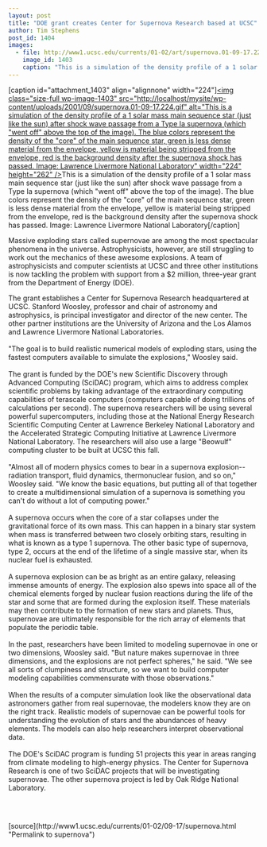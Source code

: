 ```yaml
---
layout: post
title: "DOE grant creates Center for Supernova Research based at UCSC"
author: Tim Stephens
post_id: 1404
images:
  - file: http://www1.ucsc.edu/currents/01-02/art/supernova.01-09-17.224.gif
    image_id: 1403
    caption: "This is a simulation of the density profile of a 1 solar mass main sequence star (just like the sun) after shock wave passage from a Type Ia supernova (which 'went off' above the top of the image). The blue colors represent the density of the 'core' of the main sequence star, green is less dense material from the envelope, yellow is material being stripped from the envelope, red is the background density after the supernova shock has passed. Image: Lawrence Livermore National Laboratory"
---
```


[caption id="attachment_1403" align="alignnone" width="224"]<a href="http://localhost/mysite/wp-content/uploads/2001/09/supernova.01-09-17.224.gif"><img class="size-full wp-image-1403" src="http://localhost/mysite/wp-content/uploads/2001/09/supernova.01-09-17.224.gif" alt="This is a simulation of the density profile of a 1 solar mass main sequence star (just like the sun) after shock wave passage from a Type Ia supernova (which "went off" above the top of the image). The blue colors represent the density of the "core" of the main sequence star, green is less dense material from the envelope, yellow is material being stripped from the envelope, red is the background density after the supernova shock has passed. Image: Lawrence Livermore National Laboratory" width="224" height="262" /></a>This is a simulation of the density profile of a 1 solar mass main sequence star (just like the sun) after shock wave passage from a Type Ia supernova (which "went off" above the top of the image). The blue colors represent the density of the "core" of the main sequence star, green is less dense material from the envelope, yellow is material being stripped from the envelope, red is the background density after the supernova shock has passed. Image: Lawrence Livermore National Laboratory[/caption]
<p>
  Massive exploding stars called supernovae are among the most spectacular phenomena in the universe. Astrophysicists, however, are still struggling to work out the mechanics of these awesome explosions. A team of astrophysicists and computer scientists at UCSC and three other institutions is now tackling the problem with support from a $2 million, three-year grant from the Department of Energy (DOE).
</p>The grant establishes a Center for Supernova Research headquartered at UCSC. Stanford Woosley, professor and chair of astronomy and astrophysics, is principal investigator and director of the new center. The other partner institutions are the University of Arizona and the Los Alamos and Lawrence Livermore National Laboratories.<br>
<br>
"The goal is to build realistic numerical models of exploding stars, using the fastest computers available to simulate the explosions," Woosley said.<br>
<br>
The grant is funded by the DOE's new Scientific Discovery through Advanced Computing (SciDAC) program, which aims to address complex scientific problems by taking advantage of the extraordinary computing capabilities of terascale computers (computers capable of doing trillions of calculations per second). The supernova researchers will be using several powerful supercomputers, including those at the National Energy Research Scientific Computing Center at Lawrence Berkeley National Laboratory and the Accelerated Strategic Computing Initiative at Lawrence Livermore National Laboratory. The researchers will also use a large "Beowulf" computing cluster to be built at UCSC this fall.<br>
<br>
"Almost all of modern physics comes to bear in a supernova explosion--radiation transport, fluid dynamics, thermonuclear fusion, and so on," Woosley said. "We know the basic equations, but putting all of that together to create a multidimensional simulation of a supernova is something you can't do without a lot of computing power."<br>
<br>
A supernova occurs when the core of a star collapses under the gravitational force of its own mass. This can happen in a binary star system when mass is transferred between two closely orbiting stars, resulting in what is known as a type 1 supernova. The other basic type of supernova, type 2, occurs at the end of the lifetime of a single massive star, when its nuclear fuel is exhausted.<br>
<br>
A supernova explosion can be as bright as an entire galaxy, releasing immense amounts of energy. The explosion also spews into space all of the chemical elements forged by nuclear fusion reactions during the life of the star and some that are formed during the explosion itself. These materials may then contribute to the formation of new stars and planets. Thus, supernovae are ultimately responsible for the rich array of elements that populate the periodic table.<br>
<br>
In the past, researchers have been limited to modeling supernovae in one or two dimensions, Woosley said. "But nature makes supernovae in three dimensions, and the explosions are not perfect spheres," he said. "We see all sorts of clumpiness and structure, so we want to build computer modeling capabilities commensurate with those observations."<br>
<br>
When the results of a computer simulation look like the observational data astronomers gather from real supernovae, the modelers know they are on the right track. Realistic models of supernovae can be powerful tools for understanding the evolution of stars and the abundances of heavy elements. The models can also help researchers interpret observational data.<br>
<br>
The DOE's SciDAC program is funding 51 projects this year in areas ranging from climate modeling to high-energy physics. The Center for Supernova Research is one of two SciDAC projects that will be investigating supernovae. The other supernova project is led by Oak Ridge National Laboratory.
<p>
  <br>

</p>
<p>
  <img align="bottom" alt=" " border="0" height="1" src="../../images/trans.gif" width="385">
</p>
[source](http://www1.ucsc.edu/currents/01-02/09-17/supernova.html "Permalink to supernova")
